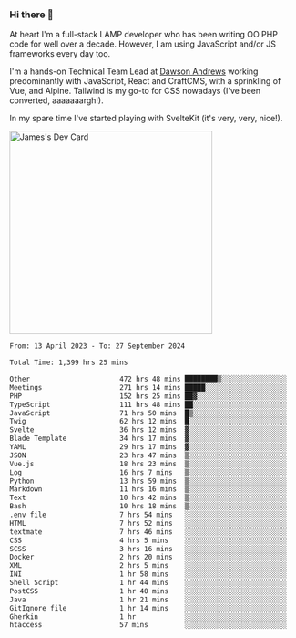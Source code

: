 ### Hi there 👋

<!--
**JamesNock/JamesNock** is a ✨ _special_ ✨ repository because its `README.md` (this file) appears on your GitHub profile.

Here are some ideas to get you started:

- 🔭 I’m currently working on ...
- 🌱 I’m currently learning ...
- 👯 I’m looking to collaborate on ...
- 🤔 I’m looking for help with ...
- 💬 Ask me about ...
- 📫 How to reach me: ...
- 😄 Pronouns: ...
- ⚡ Fun fact: ...
-->
At heart I'm a full-stack LAMP developer who has been writing OO PHP code for well over a decade. However, I am using JavaScript and/or JS frameworks every day too.

I'm a hands-on Technical Team Lead at [Dawson Andrews](https://www.dawsonandrews.com/) working predominantly with JavaScript, React and CraftCMS, with a sprinkling of Vue, and Alpine. Tailwind is my go-to for CSS nowadays (I've been converted, aaaaaaargh!).

In my spare time I've started playing with SvelteKit (it's very, very, nice!).

<a href="https://app.daily.dev/h2onock"><img src="https://api.daily.dev/devcards/v2/XQraFlxE3JPWOlcSuOB2K.png?type=default&r=18u" width="356" alt="James's Dev Card"/></a>

<!--START_SECTION:waka-->

```txt
From: 13 April 2023 - To: 27 September 2024

Total Time: 1,399 hrs 25 mins

Other                      472 hrs 48 mins ████████▒░░░░░░░░░░░░░░░░   33.79 %
Meetings                   271 hrs 14 mins █████░░░░░░░░░░░░░░░░░░░░   19.39 %
PHP                        152 hrs 25 mins ██▓░░░░░░░░░░░░░░░░░░░░░░   10.89 %
TypeScript                 111 hrs 48 mins ██░░░░░░░░░░░░░░░░░░░░░░░   07.99 %
JavaScript                 71 hrs 50 mins  █▒░░░░░░░░░░░░░░░░░░░░░░░   05.13 %
Twig                       62 hrs 12 mins  █░░░░░░░░░░░░░░░░░░░░░░░░   04.45 %
Svelte                     36 hrs 12 mins  ▓░░░░░░░░░░░░░░░░░░░░░░░░   02.59 %
Blade Template             34 hrs 17 mins  ▓░░░░░░░░░░░░░░░░░░░░░░░░   02.45 %
YAML                       29 hrs 17 mins  ▓░░░░░░░░░░░░░░░░░░░░░░░░   02.09 %
JSON                       23 hrs 47 mins  ▒░░░░░░░░░░░░░░░░░░░░░░░░   01.70 %
Vue.js                     18 hrs 23 mins  ▒░░░░░░░░░░░░░░░░░░░░░░░░   01.31 %
Log                        16 hrs 7 mins   ▒░░░░░░░░░░░░░░░░░░░░░░░░   01.15 %
Python                     13 hrs 59 mins  ▒░░░░░░░░░░░░░░░░░░░░░░░░   01.00 %
Markdown                   11 hrs 16 mins  ▒░░░░░░░░░░░░░░░░░░░░░░░░   00.81 %
Text                       10 hrs 42 mins  ▒░░░░░░░░░░░░░░░░░░░░░░░░   00.77 %
Bash                       10 hrs 18 mins  ▒░░░░░░░░░░░░░░░░░░░░░░░░   00.74 %
.env file                  7 hrs 54 mins   ░░░░░░░░░░░░░░░░░░░░░░░░░   00.56 %
HTML                       7 hrs 52 mins   ░░░░░░░░░░░░░░░░░░░░░░░░░   00.56 %
textmate                   7 hrs 46 mins   ░░░░░░░░░░░░░░░░░░░░░░░░░   00.56 %
CSS                        4 hrs 5 mins    ░░░░░░░░░░░░░░░░░░░░░░░░░   00.29 %
SCSS                       3 hrs 16 mins   ░░░░░░░░░░░░░░░░░░░░░░░░░   00.23 %
Docker                     2 hrs 20 mins   ░░░░░░░░░░░░░░░░░░░░░░░░░   00.17 %
XML                        2 hrs 5 mins    ░░░░░░░░░░░░░░░░░░░░░░░░░   00.15 %
INI                        1 hr 58 mins    ░░░░░░░░░░░░░░░░░░░░░░░░░   00.14 %
Shell Script               1 hr 44 mins    ░░░░░░░░░░░░░░░░░░░░░░░░░   00.12 %
PostCSS                    1 hr 40 mins    ░░░░░░░░░░░░░░░░░░░░░░░░░   00.12 %
Java                       1 hr 21 mins    ░░░░░░░░░░░░░░░░░░░░░░░░░   00.10 %
GitIgnore file             1 hr 14 mins    ░░░░░░░░░░░░░░░░░░░░░░░░░   00.09 %
Gherkin                    1 hr            ░░░░░░░░░░░░░░░░░░░░░░░░░   00.07 %
htaccess                   57 mins         ░░░░░░░░░░░░░░░░░░░░░░░░░   00.07 %
```

<!--END_SECTION:waka-->
